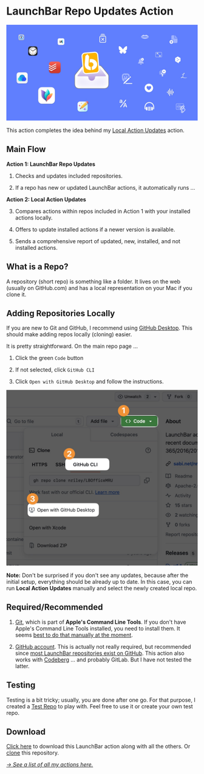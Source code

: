 # LaunchBar Repo Updates Action

<img src="https://raw.githubusercontent.com/Ptujec/LaunchBar/master/header.jpg" width="640"/>

This action completes the idea behind my [Local Action Updates](https://github.com/Ptujec/LaunchBar/tree/master/Local-Action-Updates) action.

## Main Flow

**Action 1: LaunchBar Repo Updates**

1) Checks and updates included repositories.

2) If a repo has new or updated LaunchBar actions, it automatically runs …

**Action 2: Local Action Updates**

3) Compares actions within repos included in Action 1 with your installed actions locally.

4) Offers to update installed actions if a newer version is available.

5) Sends a comprehensive report of updated, new, installed, and not installed actions.

## What is a Repo?

A repository (short repo) is something like a folder. It lives on the web (usually on GitHub.com) and has a local representation on your Mac if you clone it.

## Adding Repositories Locally

If you are new to Git and GitHub, I recommend using [GitHub Desktop](https://github.com/apps/desktop). This should make adding repos locally (cloning) easier.

It is pretty straightforward. On the main repo page …

1) Click the green `Code` button

2) If not selected, click `GitHub CLI`

3) Click `Open with GitHub Desktop` and follow the instructions.

<img src="01.jpg" width="572"/>

**Note:** Don't be surprised if you don't see any updates, because after the initial setup, everything should be already up to date. In this case, you can run **Local Action Updates** manually and select the newly created local repo.

## Required/Recommended

1) [Git](https://dev.to/milu_franz/git-explained-the-basics-igc), which is part of **Apple's Command Line Tools**. If you don't have Apple's Command Line Tools installed, you need to install them. It seems [best to do that manually at the moment](https://github.com/orgs/Homebrew/discussions/5723#discussioncomment-11185411).

2) [GitHub account](https://github.com/signup). This is actually not really required, but recommended since [most LaunchBar repositories exist on GitHub](https://github.com/topics/launchbar?o=desc&s=updated). This action also works with [Codeberg](https://codeberg.org/Ptujec/LaunchBar) … and probably GitLab. But I have not tested the latter.

## Testing

Testing is a bit tricky; usually, you are done after one go. For that purpose, I created a [Test Repo](https://github.com/Ptujec/LaunchBar-Test-Repo) to play with. Feel free to use it or create your own test repo.

## Download

[Click here](https://github.com/Ptujec/LaunchBar/archive/refs/heads/master.zip) to download this LaunchBar action along with all the others. Or [clone](https://docs.github.com/en/repositories/creating-and-managing-repositories/cloning-a-repository) this repository.

*[→ See a list of all my actions here.](https://ptujec.github.io/launchbar)*
